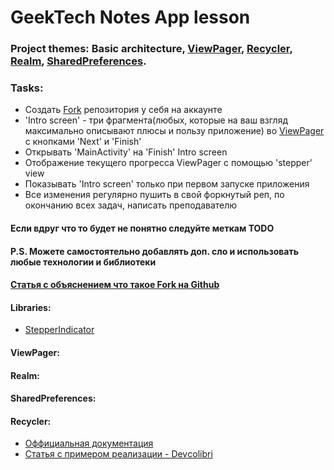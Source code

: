 # GeekTech Notes App lesson
### Project themes: Basic architecture, [ViewPager](#header-viewpager), [Recycler](#header-recycler), [Realm](#header-realm), [SharedPreferences](#header-shared).

### Tasks:
   * Создать [Fork](#header_fork) репозитория у себя на аккаунте
   * 'Intro screen' - три фрагмента(любых, которые на ваш взгляд максимально описывают плюсы и пользу приложение) во [ViewPager](#header-viewpager) с кнопками 'Next' и 'Finish'
   * Открывать 'MainActivity' на 'Finish' Intro screen
   * Отображение текущего прогресса ViewPager c помощью 'stepper' view
   * Показывать 'Intro screen' только при первом запуске приложения
   * Все изменения регулярно пушить в свой форкнутый реп, по окончанию всех задач, написать преподавателю 


#### Если вдруг что то будет не понятно следуйте меткам TODO
#### P.S. Можете самостоятельно добавлять доп. сло и использовать любые технологии и библиотеки
        
#### <a name="header_fork">[Статья с объяснением что такое Fork на Github](http://gearmobile.github.io/git/fork-github/)</a>

#### Libraries:
   * [StepperIndicator](https://github.com/badoualy/stepper-indicator?utm_source=android-arsenal.com&utm_medium=referral&utm_campaign=3711)

#### <a name="header-viewpager"></a>ViewPager:


#### <a name="header-realm"></a>Realm:


#### <a name="header-shared"></a>SharedPreferences:


#### <a name="header_recycler"></a>Recycler:
- [Оффициальная документация](https://developer.android.com/guide/topics/ui/layout/recyclerview)
- [Статья c примером реализации - Devсolibri](https://devcolibri.com/%D0%BA%D0%B0%D0%BA-%D1%80%D0%B0%D0%B1%D0%BE%D1%82%D0%B0%D1%82%D1%8C-%D1%81-recyclerview/)